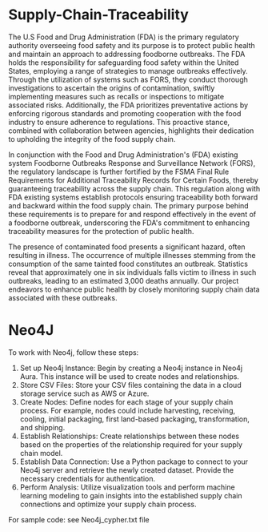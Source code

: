 # Supply-Chain-Traceability
The U.S Food and Drug Administration (FDA) is the primary regulatory authority overseeing food safety and its purpose is to protect public health and maintain an approach to addressing foodborne outbreaks. The FDA holds the responsibility for safeguarding food safety within the United States, employing a range of strategies to manage outbreaks effectively. Through the utilization of systems such as FORS, they conduct thorough investigations to ascertain the origins of contamination, swiftly implementing measures such as recalls or inspections to mitigate associated risks. Additionally, the FDA prioritizes preventative actions by enforcing rigorous standards and promoting cooperation with the food industry to ensure adherence to regulations. This proactive stance, combined with collaboration between agencies, highlights their dedication to upholding the integrity of the food supply chain.

In conjunction with the Food and Drug Administration's (FDA) existing system Foodborne Outbreaks Response and Surveillance Network (FORS), the regulatory landscape is further fortified by the FSMA Final Rule Requirements for Additional Traceability Records for Certain Foods, thereby guaranteeing traceability across the supply chain. This regulation along with FDA existing systems establish protocols ensuring traceability both forward and backward within the food supply chain. The primary purpose behind these requirements is to prepare for and respond effectively in the event of a foodborne outbreak, underscoring the FDA's commitment to enhancing traceability measures for the protection of public health.

The presence of contaminated food presents a significant hazard, often resulting in illness. The occurrence of multiple illnesses stemming from the consumption of the same tainted food constitutes an outbreak. Statistics reveal that approximately one in six individuals falls victim to illness in such outbreaks, leading to an estimated 3,000 deaths annually. Our project endeavors to enhance public health by closely monitoring supply chain data associated with these outbreaks.

# Neo4J 
To work with Neo4j, follow these steps:

1. Set up Neo4j Instance: Begin by creating a Neo4j instance in Neo4j Aura. This instance will be used to create nodes and relationships.
2. Store CSV Files: Store your CSV files containing the data in a cloud storage service such as AWS or Azure.
3. Create Nodes: Define nodes for each stage of your supply chain process. For example, nodes could include harvesting, receiving, cooling, initial packaging, first land-based packaging, transformation, and shipping.
4. Establish Relationships: Create relationships between these nodes based on the properties of the relationship required for your supply chain model.
5. Establish Data Connection: Use a Python package to connect to your Neo4j server and retrieve the newly created dataset. Provide the necessary credentials for authentication.
6. Perform Analysis: Utilize visualization tools and perform machine learning modeling to gain insights into the established supply chain connections and optimize your supply chain process.

For sample code: see Neo4j_cypher.txt file 

